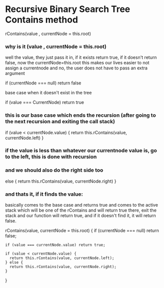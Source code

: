 # Recursive Binary Search Tree Contains method

rContains(value , currentNode = this.root) 

### why is it (value , currentNode = this.root)

well the value, they just pass it in, if it exists return true, if it doesn't return false, now the currentNode=this.root
this makes our lives easier to not assign a currentnode and no, the user does not have to pass an extra argument

if (currentNode === null) return false

base case when it doesn't exist in the tree

if (value === CurrentNode) return true

### this is our base case which ends the recursion (after going to the next recursion and exiting the call stack)

if (value < currentNode.value) {
  return this.rContains(value, currentNode.left)
}

### if the value is less than whatever our currentnode value is, go to the left, this is done with recursion 

### and we should also do the right side too

else {
 return this.rContains(value, currentNode.right)
}

### and thats it, if it finds the value:
basically comes to the base case and returns true and comes to the active stack which will be one of the rContains and will return true there, exit the stack and our function will return true, and if it doesn't find it,
it will return false.

rContains(value, currentNode = this.root) {
    if (currentNode === null) return false;

    if (value === currentNode.value) return true;

    if (value < currentNode.value) {
      return this.rContains(value, currentNode.left);
    } else {
      return this.rContains(value, currentNode.right);
    }
  }
